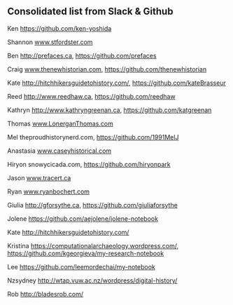 ## Consolidated list from Slack & Github 

Ken https://github.com/ken-yoshida

Shannon www.stfordster.com

Ben http://prefaces.ca, https://github.com/prefaces

Craig www.thenewhistorian.com, https://github.com/thenewhistorian

Kate http://hitchhikersguidetohistory.com/, https://github.com/kateBrasseur

Reed http://www.reedhaw.ca, https://github.com/reedhaw

Kathryn http://www.kathryngreenan.ca, https://github.com/katgreenan

Thomas www.LonerganThomas.com

Mel theproudhistorynerd.com, https://github.com/1991MelJ

Anastasia www.caseyhistorical.com

Hiryon snowycicada.com, https://github.com/hiryonpark

Jason www.tracert.ca

Ryan www.ryanbochert.com

Giulia http://gforsythe.ca, https://github.com/giuliaforsythe

Jolene https://github.com/aejolene/jolene-notebook

Kate http://hitchhikersguidetohistory.com/

Kristina https://computationalarchaeology.wordpress.com/, https://github.com/kgeorgieva/my-research-notebook

Lee https://github.com/leemordechai/my-notebook

Nzsydney http://wtap.vuw.ac.nz/wordpress/digital-history/

Rob http://bladesrob.com/
